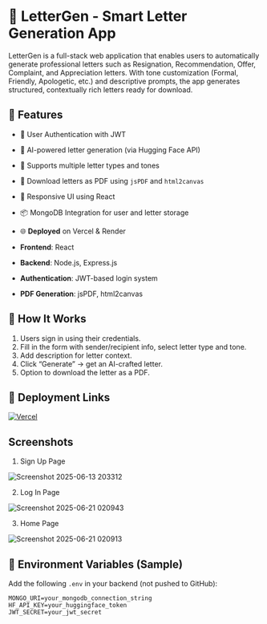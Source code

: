 # 📨 LetterGen - Smart Letter Generation App

LetterGen is a full-stack web application that enables users to automatically generate professional letters such as Resignation, Recommendation, Offer, Complaint, and Appreciation letters. With tone customization (Formal, Friendly, Apologetic, etc.) and descriptive prompts, the app generates structured, contextually rich letters ready for download.

## 🚀 Features
- 🔐 User Authentication with JWT
- 🧠 AI-powered letter generation (via Hugging Face API)
- 🎯 Supports multiple letter types and tones
- 📄 Download letters as PDF using `jsPDF` and `html2canvas`
- 🎨 Responsive UI using React
- 📦 MongoDB Integration for user and letter storage
- 🌐 **Deployed** on Vercel & Render
  
- **Frontend**: React
- **Backend**: Node.js, Express.js
- **Authentication**: JWT-based login system
- **PDF Generation**: jsPDF, html2canvas

## 📌 How It Works
1. Users sign in using their credentials.
2. Fill in the form with sender/recipient info, select letter type and tone.
3. Add description for letter context.
4. Click “Generate” → get an AI-crafted letter.
5. Option to download the letter as a PDF.

## 🚀 Deployment Links
[![Vercel](https://vercelbadge.vercel.app/api/aakritisukumar/LetterGen)](https://letter-gen-neon.vercel.app/home)

## Screenshots

 1. Sign Up Page

![Screenshot 2025-06-13 203312](https://github.com/user-attachments/assets/ce1d5c7a-8dff-40ea-9b92-6303bb04890c)

2. Log In Page

![Screenshot 2025-06-21 020943](https://github.com/user-attachments/assets/456506a6-c00d-4037-a127-09e95a8fd5a0)

3. Home Page

![Screenshot 2025-06-21 020913](https://github.com/user-attachments/assets/e7fb1138-3a2e-4478-9bb3-9aedfd893462)


## 🔐 Environment Variables (Sample)

Add the following `.env` in your backend (not pushed to GitHub):

```env
MONGO_URI=your_mongodb_connection_string
HF_API_KEY=your_huggingface_token
JWT_SECRET=your_jwt_secret

